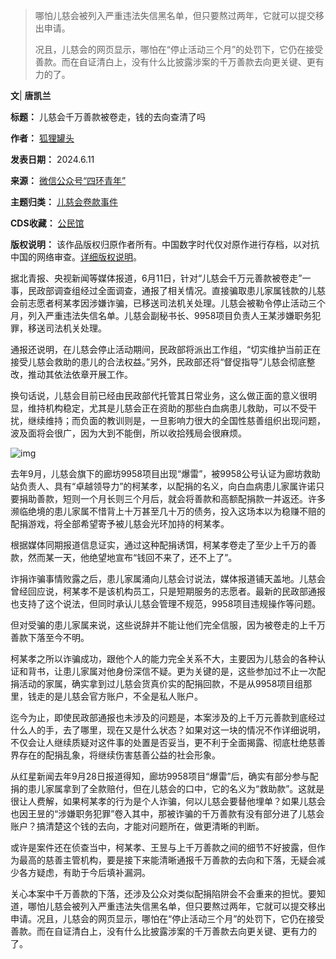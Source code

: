 
> 哪怕儿慈会被列入严重违法失信黑名单，但只要熬过两年，它就可以提交移出申请。
> 
> 
> 况且，儿慈会的网页显示，哪怕在“停止活动三个月”的处罚下，它仍在接受善款。而在自证清白上，没有什么比披露涉案的千万善款去向更关键、更有力的了。


**文**| **唐凯兰** 




**标题：** 儿慈会千万善款被卷走，钱的去向查清了吗  

**作者：** [狐狸罐头](https://chinadigitaltimes.net/space/四环青年)  

**发表日期：** 2024.6.11  

**来源：** [微信公众号“四环青年”](https://web.archive.org/web/https://mp.weixin.qq.com/s/SM2SZ16P36v5HDIXWQ7Y8Q)  

**主题归类：** [儿慈会卷款事件](https://chinadigitaltimes.net/space/儿慈会卷款事件)  

**CDS收藏：** [公民馆](https://chinadigitaltimes.net/space/%E5%85%AC%E6%B0%91%E9%A6%86)  

**版权说明：** 该作品版权归原作者所有。中国数字时代仅对原作进行存档，以对抗中国的网络审查。[详细版权说明](https://chinadigitaltimes.net/chinese/copyright)。


据北青报、央视新闻等媒体报道，6月11日，针对“儿慈会千万元善款被卷走”一事，民政部调查组经过全面调查，通报了相关情况。直接骗取患儿家属钱款的儿慈会前志愿者柯某孝因涉嫌诈骗，已移送司法机关处理。儿慈会被勒令停止活动三个月，列入严重违法失信名单。儿慈会副秘书长、9958项目负责人王某涉嫌职务犯罪，移送司法机关处理。


通报还说明，在儿慈会停止活动期间，民政部将派出工作组，“切实维护当前正在接受儿慈会救助的患儿的合法权益。”另外，民政部还将“督促指导”儿慈会彻底整改，推动其依法依章开展工作。


换句话说，儿慈会目前已经由民政部代托管其日常业务，这么做正面的意义很明显，维持机构稳定，尤其是儿慈会正在资助的那些白血病患儿救助，可以不受干扰，继续维持；而负面的教训则是，一旦影响力很大的全国性慈善组织出现问题，波及面将会很广，因为大到不能倒，所以收拾残局会很麻烦。


![img](https://chinadigitaltimes.net/chinese/files/2024/06/post-708865-6668f69879fc8.)


去年9月，儿慈会旗下的廊坊9958项目出现“爆雷”，被9958公号认证为廊坊救助站负责人、具有“卓越领导力”的柯某孝，以配捐的名义，向白血病患儿家属许诺只要捐助善款，短则一个月长则三个月后，就会将善款和高额配捐款一并返还。许多濒临绝境的患儿家属不惜背上十万甚至几十万的债务，投入这场本以为稳赚不赔的配捐游戏，将全部希望寄予被儿慈会光环加持的柯某孝。


根据媒体同期报道信息证实，通过这种配捐诱饵，柯某孝卷走了至少上千万的善款，然而某一天，他绝望地宣布“钱回不来了，还不上了”。


诈捐诈骗事情败露之后，患儿家属涌向儿慈会讨说法，媒体报道铺天盖地。儿慈会曾经回应说，柯某孝不是该机构员工，只是短期服务的志愿者。最新的民政部通报也支持了这个说法，但同时承认儿慈会管理不规范，9958项目违规操作等问题。


但对受骗的患儿家属来说，这些说辞并不能让他们完全信服，因为被卷走的上千万善款下落至今不明。


柯某孝之所以诈骗成功，跟他个人的能力完全关系不大，主要因为儿慈会的各种认证和背书，让患儿家属对他身份深信不疑。更为关键的是，这些参加过不止一次配捐活动的家属，确实拿到过儿慈会货真价实的配捐回款，不是从9958项目组那里，钱走的是儿慈会官方账户，不全是私人账户。


迄今为止，即使民政部通报也未涉及的问题是，本案涉及的上千万元善款到底经过什么人的手，去了哪里，现在又是什么状态？如果对这一块的情况不作详细说明，不仅会让人继续质疑对这件事的处置是否妥当，更不利于全面揭露、彻底杜绝慈善界存在的配捐乱象，将继续伤害慈善公益的社会形象。


从红星新闻去年9月28日报道得知，廊坊9958项目“爆雷”后，确实有部分参与配捐的患儿家属拿到了全款赔付，但在儿慈会的口中，它的名义为“救助款”。这就是很让人费解，如果柯某孝的行为是个人诈骗，何以儿慈会要替他埋单？如果儿慈会也因王昱的“涉嫌职务犯罪”卷入其中，那被诈骗的千万善款有没有部分进了儿慈会账户？搞清楚这个钱的去向，才能对问题所在，做更清晰的判断。


或许是案件还在侦查当中，柯某孝、王昱与上千万善款之间的细节不好披露，但作为最高的慈善主管机构，要是接下来能清晰通报千万善款的去向和下落，无疑会减少各方疑虑，有助于今后填补漏洞。


关心本案中千万善款的下落，还涉及公众对类似配捐陷阱会不会重来的担忧。要知道，哪怕儿慈会被列入严重违法失信黑名单，但只要熬过两年，它就可以提交移出申请。况且，儿慈会的网页显示，哪怕在“停止活动三个月”的处罚下，它仍在接受善款。而在自证清白上，没有什么比披露涉案的千万善款去向更关键、更有力的了。

